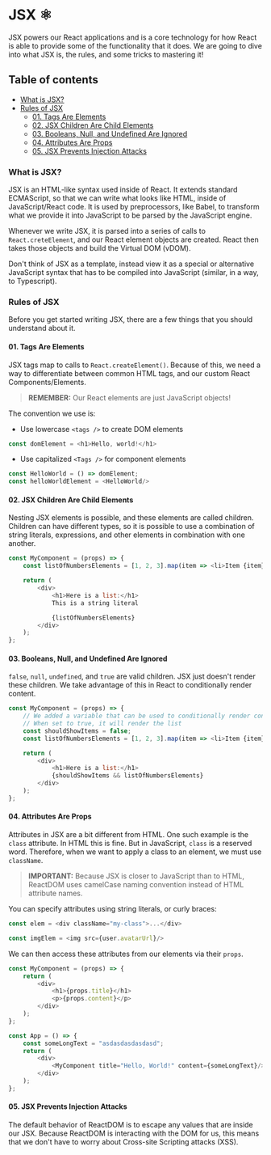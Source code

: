# JSX ⚛

JSX powers our React applications and is a core technology for how React is able to provide some of the functionality
that it does. We are going to dive into what JSX is, the rules, and some tricks to mastering it!

## Table of contents

* [What is JSX?](#what-is-jsx)
* [Rules of JSX](#rules-of-jsx)
    * [01. Tags Are Elements](#tags-are-elements)
    * [02. JSX Children Are Child Elements](#children-are-child-elements)
    * [03. Booleans, Null, and Undefined Are Ignored](#booleans-null-and-undefined-ignored)
    * [04. Attributes Are Props](#attributes-are-props)
    * [05. JSX Prevents Injection Attacks](#prevents-injection-attacks)

### <a name="what-is-jsx">What is JSX?</a>

JSX is an HTML-like syntax used inside of React. It extends standard ECMAScript, so that we can write what looks like
HTML, inside of JavaScript/React code. It is used by preprocessors, like Babel, to transform what we provide it into
JavaScript to be parsed by the JavaScript engine.

Whenever we write JSX, it is parsed into a series of calls to `React.creteElement`, and our React element objects are
created. React then takes those objects and build the Virtual DOM (vDOM).

Don't think of JSX as a template, instead view it as a special or alternative JavaScript syntax that has to be compiled
into JavaScript (similar, in a way, to Typescript).

### <a name="rules-of-jsx">Rules of JSX</a>

Before you get started writing JSX, there are a few things that you should understand about it.

#### <a name="tags-are-elements">01. Tags Are Elements</a>

JSX tags map to calls to `React.createElement()`. Because of this, we need a way to differentiate between common HTML
tags, and our custom React Components/Elements.

> **REMEMBER:** Our React elements are just JavaScript objects!

The convention we use is:

* Use lowercase `<tags />` to create DOM elements

```javascript
const domElement = <h1>Hello, world!</h1> 
```

* Use capitalized `<Tags />` for component elements

```javascript
const HelloWorld = () => domElement;
const helloWorldElement = <HelloWorld/>
```

#### <a name="children-are-child-elements">02. JSX Children Are Child Elements</a>

Nesting JSX elements is possible, and these elements are called children. Children can have different types, so it is
possible to use a combination of string literals, expressions, and other elements in combination with one another.

```javascript
const MyComponent = (props) => {
    const listOfNumbersElements = [1, 2, 3].map(item => <li>Item {item}</li>);

    return (
        <div>
            <h1>Here is a list:</h1>
            This is a string literal

            {listOfNumbersElements}
        </div>
    );
};
```

#### <a name="booleans-null-and-undefined-ignored">03. Booleans, Null, and Undefined Are Ignored</a>

`false`, `null`, `undefined`, and `true` are valid children. JSX just doesn't render these children. We take advantage
of this in React to conditionally render content.

```javascript
const MyComponent = (props) => {
    // We added a variable that can be used to conditionally render content
    // When set to true, it will render the list
    const shouldShowItems = false;
    const listOfNumbersElements = [1, 2, 3].map(item => <li>Item {item}</li>);

    return (
        <div>
            <h1>Here is a list:</h1>
            {shouldShowItems && listOfNumbersElements}
        </div>
    );
};
```

#### <a name="attributes-are-props">04. Attributes Are Props</a>

Attributes in JSX are a bit different from HTML. One such example is the `class` attribute. In HTML this is fine. But in
JavaScript, `class` is a reserved word. Therefore, when we want to apply a class to an element, we must use `className`.

> **IMPORTANT:** Because JSX is closer to JavaScript than to HTML, ReactDOM uses camelCase naming convention instead of
> HTML attribute names.

You can specify attributes using string literals, or curly braces:

```javascript
const elem = <div className="my-class">...</div>

const imgElem = <img src={user.avatarUrl}/>
```

We can then access these attributes from our elements via their `props`.

```javascript
const MyComponent = (props) => {
    return (
        <div>
            <h1>{props.title}</h1>
            <p>{props.content}</p>
        </div>
    );
};

const App = () => {
    const someLongText = "asdasdasdasdasd";
    return (
        <div>
            <MyComponent title="Hello, World!" content={someLongText}/>
        </div>
    );
};
```

#### <a name="prevents-injection-attacks">05. JSX Prevents Injection Attacks</a>

The default behavior of ReactDOM is to escape any values that are inside our JSX. Because ReactDOM is interacting with
the DOM for us, this means that we don't have to worry about Cross-site Scripting attacks (XSS).
